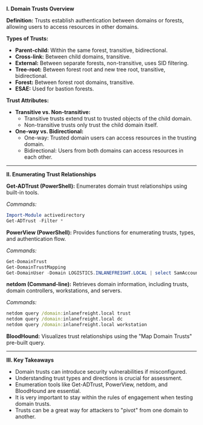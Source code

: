 **I. Domain Trusts Overview**

**Definition:** Trusts establish authentication between domains or forests, allowing users to access resources in other domains.

**Types of Trusts:**

- **Parent-child:** Within the same forest, transitive, bidirectional.
- **Cross-link:** Between child domains, transitive.
- **External:** Between separate forests, non-transitive, uses SID filtering.
- **Tree-root:** Between forest root and new tree root, transitive, bidirectional.
- **Forest:** Between forest root domains, transitive.
- **ESAE:** Used for bastion forests.

**Trust Attributes:**

- **Transitive vs. Non-transitive:**
    - Transitive trusts extend trust to trusted objects of the child domain.
    - Non-transitive trusts only trust the child domain itself.
- **One-way vs. Bidirectional:**
    - One-way: Trusted domain users can access resources in the trusting domain.
    - Bidirectional: Users from both domains can access resources in each other.

---

**II. Enumerating Trust Relationships**

**Get-ADTrust (PowerShell):** Enumerates domain trust relationships using built-in tools.

_Commands:_

```powershell
Import-Module activedirectory
Get-ADTrust -Filter *
```

**PowerView (PowerShell):** Provides functions for enumerating trusts, types, and authentication flow.

_Commands:_

```powershell
Get-DomainTrust
Get-DomainTrustMapping
Get-DomainUser -Domain LOGISTICS.INLANEFREIGHT.LOCAL | select SamAccountName
```

**netdom (Command-line):** Retrieves domain information, including trusts, domain controllers, workstations, and servers.

_Commands:_

```cmd
netdom query /domain:inlanefreight.local trust
netdom query /domain:inlanefreight.local dc
netdom query /domain:inlanefreight.local workstation
```

**BloodHound:** Visualizes trust relationships using the "Map Domain Trusts" pre-built query.

---

**III. Key Takeaways**

- Domain trusts can introduce security vulnerabilities if misconfigured.
- Understanding trust types and directions is crucial for assessment.
- Enumeration tools like Get-ADTrust, PowerView, netdom, and BloodHound are essential.
- It is very important to stay within the rules of engagement when testing domain trusts.
- Trusts can be a great way for attackers to "pivot" from one domain to another.
